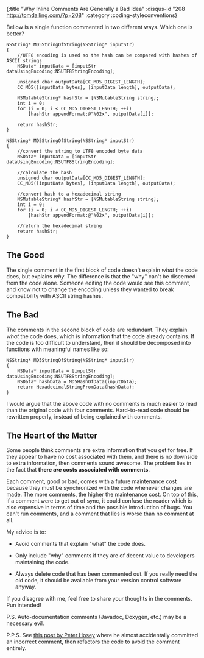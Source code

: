 {:title "Why Inline Comments Are Generally a Bad Idea"
 :disqus-id "208 http://tomdalling.com/?p=208"
 :category :coding-styleconventions}

Bellow is a single function commented in two different ways. Which one is
better?

```objc
NSString* MD5StringOfString(NSString* inputStr)
{
    //UTF8 encoding is used so the hash can be compared with hashes of ASCII strings
    NSData* inputData = [inputStr dataUsingEncoding:NSUTF8StringEncoding];

    unsigned char outputData[CC_MD5_DIGEST_LENGTH];
    CC_MD5([inputData bytes], [inputData length], outputData);

    NSMutableString* hashStr = [NSMutableString string];
    int i = 0;
    for (i = 0; i < CC_MD5_DIGEST_LENGTH; ++i)
        [hashStr appendFormat:@"%02x", outputData[i]];
 
    return hashStr;
}
```

```objc
NSString* MD5StringOfString(NSString* inputStr)
{
    //convert the string to UTF8 encoded byte data
    NSData* inputData = [inputStr dataUsingEncoding:NSUTF8StringEncoding];

    //calculate the hash
    unsigned char outputData[CC_MD5_DIGEST_LENGTH];
    CC_MD5([inputData bytes], [inputData length], outputData);

    //convert hash to a hexadecimal string
    NSMutableString* hashStr = [NSMutableString string];
    int i = 0;
    for (i = 0; i < CC_MD5_DIGEST_LENGTH; ++i)
        [hashStr appendFormat:@"%02x", outputData[i]];
 
    //return the hexadecimal string
    return hashStr;
}
```

<!--more-->

The Good
--------

The single comment in the first block of code doesn't explain *what* the code
does, but explains *why*. The difference is that the "why" can't be discerned
from the code alone. Someone editing the code would see this comment, and know
not to change the encoding unless they wanted to break compatibility with ASCII
string hashes.

The Bad
-------

The comments in the second block of code are redundant. They explain *what* the
code does, which is information that the code already contains. If the code is
too difficult to understand, then it should be decomposed into functions with
meaningful names like so:

```objc
NSString* MD5StringOfString(NSString* inputStr)
{
    NSData* inputData = [inputStr dataUsingEncoding:NSUTF8StringEncoding];
    NSData* hashData = MD5HashOfData(inputData);
    return HexadecimalStringFromData(hashData);
}
```

I would argue that the above code with no comments is much easier to read than
the original code with four comments. Hard-to-read code should be rewritten
properly, instead of being explained with comments. 

The Heart of the Matter
-----------------------

Some people think comments are extra information that you get for free. If
they appear to have no cost associated with them, and there is no downside to
extra information, then comments sound awesome. The problem lies in the fact
that **there *are* costs associated with comments**.

Each comment, good or bad, comes with a future maintenance cost because they
must be synchronized with the code whenever changes are made. The more
comments, the higher the maintenance cost. On top of this, if a comment were to
get out of sync, it could confuse the reader which is also expensive in terms
of time and the possible introduction of bugs. You can't run comments, and a
comment that lies is worse than no comment at all.

My advice is to:

 -  Avoid comments that explain "what" the code does.

 -  Only include "why" comments if they are of decent value to developers
    maintaining the code.

 -  Always delete code that has been commented out. If you really need the old
    code, it should be available from your version control software anyway.

If you disagree with me, feel free to share your thoughts in the comments. Pun
intended!

P.S. Auto-documentation comments (Javadoc, Doxygen, etc.) may be a necessary
evil.

P.P.S. See [this post by Peter Hosey][] where he almost accidentally committed an incorrect
comment, then refactors the code to avoid the comment entirely.

[this post by Peter Hosey]: http://boredzo.org/blog/archives/2009-08-14/variables-for-clarification "Variables for clarification"

